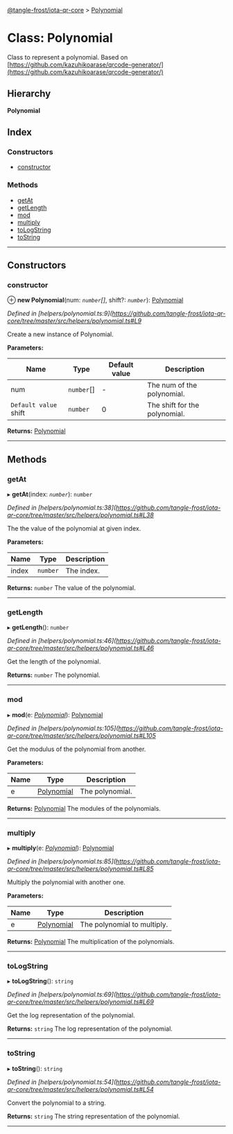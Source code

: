 [@tangle-frost/iota-qr-core](../README.md) > [Polynomial](../classes/polynomial.md)

# Class: Polynomial

Class to represent a polynomial. Based on [https://github.com/kazuhikoarase/qrcode-generator/](https://github.com/kazuhikoarase/qrcode-generator/)

## Hierarchy

**Polynomial**

## Index

### Constructors

* [constructor](polynomial.md#constructor)

### Methods

* [getAt](polynomial.md#getat)
* [getLength](polynomial.md#getlength)
* [mod](polynomial.md#mod)
* [multiply](polynomial.md#multiply)
* [toLogString](polynomial.md#tologstring)
* [toString](polynomial.md#tostring)

---

## Constructors

<a id="constructor"></a>

###  constructor

⊕ **new Polynomial**(num: *`number`[]*, shift?: *`number`*): [Polynomial](polynomial.md)

*Defined in [helpers/polynomial.ts:9](https://github.com/tangle-frost/iota-qr-core/tree/master/src/helpers/polynomial.ts#L9*

Create a new instance of Polynomial.

**Parameters:**

| Name | Type | Default value | Description |
| ------ | ------ | ------ | ------ |
| num | `number`[] | - |  The num of the polynomial. |
| `Default value` shift | `number` | 0 |  The shift for the polynomial. |

**Returns:** [Polynomial](polynomial.md)

___

## Methods

<a id="getat"></a>

###  getAt

▸ **getAt**(index: *`number`*): `number`

*Defined in [helpers/polynomial.ts:38](https://github.com/tangle-frost/iota-qr-core/tree/master/src/helpers/polynomial.ts#L38*

The the value of the polynomial at given index.

**Parameters:**

| Name | Type | Description |
| ------ | ------ | ------ |
| index | `number` |  The index. |

**Returns:** `number`
The value of the polynomial.

___
<a id="getlength"></a>

###  getLength

▸ **getLength**(): `number`

*Defined in [helpers/polynomial.ts:46](https://github.com/tangle-frost/iota-qr-core/tree/master/src/helpers/polynomial.ts#L46*

Get the length of the polynomial.

**Returns:** `number`
The polynomial.

___
<a id="mod"></a>

###  mod

▸ **mod**(e: *[Polynomial](polynomial.md)*): [Polynomial](polynomial.md)

*Defined in [helpers/polynomial.ts:105](https://github.com/tangle-frost/iota-qr-core/tree/master/src/helpers/polynomial.ts#L105*

Get the modulus of the polynomial from another.

**Parameters:**

| Name | Type | Description |
| ------ | ------ | ------ |
| e | [Polynomial](polynomial.md) |  The polynomial. |

**Returns:** [Polynomial](polynomial.md)
The modules of the polynomials.

___
<a id="multiply"></a>

###  multiply

▸ **multiply**(e: *[Polynomial](polynomial.md)*): [Polynomial](polynomial.md)

*Defined in [helpers/polynomial.ts:85](https://github.com/tangle-frost/iota-qr-core/tree/master/src/helpers/polynomial.ts#L85*

Multiply the polynomial with another one.

**Parameters:**

| Name | Type | Description |
| ------ | ------ | ------ |
| e | [Polynomial](polynomial.md) |  The polynomial to multiply. |

**Returns:** [Polynomial](polynomial.md)
The multiplication of the polynomials.

___
<a id="tologstring"></a>

###  toLogString

▸ **toLogString**(): `string`

*Defined in [helpers/polynomial.ts:69](https://github.com/tangle-frost/iota-qr-core/tree/master/src/helpers/polynomial.ts#L69*

Get the log representation of the polynomial.

**Returns:** `string`
The log representation of the polynomial.

___
<a id="tostring"></a>

###  toString

▸ **toString**(): `string`

*Defined in [helpers/polynomial.ts:54](https://github.com/tangle-frost/iota-qr-core/tree/master/src/helpers/polynomial.ts#L54*

Convert the polynomial to a string.

**Returns:** `string`
The string representation of the polynomial.

___

